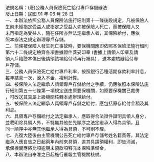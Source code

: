 法規名稱：(廢)公務人員保險死亡給付專戶存儲辦法  
廢止日期：民國 91 年 06 月 28 日  
一、本辦法依照公務人員保險法施行細則第十一條後段規定，凡被保險人  
生前未經指定受益人或指定之受益人先被保險人死亡，而被保險人又  
未再指定為受益人，隨在任所亦無法定繼承人者，其保險給付，應依  
照本辦法之規定辦理專戶存儲。  
二、前條被保險人發生死亡事故時，要保機關應即依照本保險法施行細則  
第六十二條規定檢齊各項書據證件蓋妥印章 (書據上請領人印章及請  
領人戶籍謄本俟日後請領該項給付時再行補具) ，送本處核辦給付專  
戶存儲。  
三、公務人員保險死亡給付專戶利率，按照銀行乙種活期存款利率計息，  
每年結息一次，滾入本金，複利計算。  
四、被保險人法定繼承人請領專戶存儲給付之手續，仍應依照本保險法施  
行細則第五十七條第一項規定送由原要保機關，如原要保機關已裁併  
，可改送其真屬上級機關核轉本處辦理給付。  
五、被保險人法定繼承人具領專戶存儲之給付，應包括原存給付金額及其  
利息。  
六、具領專戶存儲給付之法定繼承人，應取得合法證件證明具領人身分，  
並載明除具領人外，不特無其他在先順序之法定繼承人得為具領，且  
同一順序中亦無其他繼承人得為具領，不可則不理。  
七、光復大陸後由主管機關公告死亡給付專戶存儲考姓名籍貫等，其法定  
繼承人應自告之日起兩年內前來具領，逾其具請領權利，即告消滅，  
承保機關應將比項逾期未領款項移充本保險準備金。  
八、本辦法自奉准之日起施行叢報主管機關核備。  


